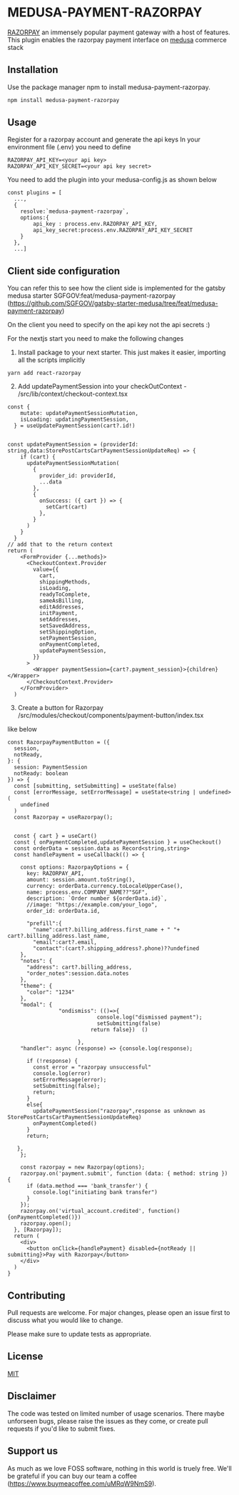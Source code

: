 # MEDUSA-PAYMENT-RAZORPAY

[RAZORPAY](https://razorpay.comm) an immensely popular payment gateway with a host of features. 
This plugin enables the razorpay payment interface on [medusa](https://medusajs.com) commerce stack

## Installation

Use the package manager npm to install medusa-payment-razorpay.

```bash
npm install medusa-payment-razorpay
```

## Usage


Register for a razorpay account and generate the api keys
In your environment file (.env) you need to define 
```
RAZORPAY_API_KEY=<your api key>
RAZORPAY_API_KEY_SECRET=<your api key secret>
```
You need to add the plugin into your medusa-config.js as shown below

```
const plugins = [
  ...,
  {
    resolve:`medusa-payment-razorpay`,
    options:{
        api_key : process.env.RAZORPAY_API_KEY,
        api_key_secret:process.env.RAZORPAY_API_KEY_SECRET
    }
  },
  ...]
```
## Client side configuration

You can refer this to see how the client side is implemented for the gatsby medusa starter
SGFGOV:feat/medusa-payment-razorpay (https://github.com/SGFGOV/gatsby-starter-medusa/tree/feat/medusa-payment-razorpay)

On the client you need to specify on the api key not the api secrets :)

For the nextjs start you need to  make the following changes 

1. Install package to your next starter. This just makes it easier, importing all the scripts implicitly
```
yarn add react-razorpay

```
2. Add updatePaymentSession into your checkOutContext - <next-starter>/src/lib/context/checkout-context.tsx
```
const {
    mutate: updatePaymentSessionMutation,
    isLoading: updatingPaymentSession,
  } = useUpdatePaymentSession(cart?.id!)


const updatePaymentSession = (providerId: string,data:StorePostCartsCartPaymentSessionUpdateReq) => {
    if (cart) {
      updatePaymentSessionMutation(
        {
          provider_id: providerId,
          ...data
        },
        {
          onSuccess: ({ cart }) => {
            setCart(cart)
          },
        }
      )
    }
  }
// add that to the return context
return (
    <FormProvider {...methods}>
      <CheckoutContext.Provider
        value={{
          cart,
          shippingMethods,
          isLoading,
          readyToComplete,
          sameAsBilling,
          editAddresses,
          initPayment,
          setAddresses,
          setSavedAddress,
          setShippingOption,
          setPaymentSession,
          onPaymentCompleted,
          updatePaymentSession,
        }}
      >
        <Wrapper paymentSession={cart?.payment_session}>{children}</Wrapper>
      </CheckoutContext.Provider>
    </FormProvider>
  )
```
3. Create a button for Razorpay <next-starter>/src/modules/checkout/components/payment-button/index.tsx

like below

````
const RazorpayPaymentButton = ({
  session,
  notReady,
}: {
  session: PaymentSession
  notReady: boolean
}) => {
  const [submitting, setSubmitting] = useState(false)
  const [errorMessage, setErrorMessage] = useState<string | undefined>(
    undefined
  )
  const Razorpay = useRazorpay();
  

  const { cart } = useCart()
  const { onPaymentCompleted,updatePaymentSession } = useCheckout()
  const orderData = session.data as Record<string,string>
  const handlePayment = useCallback(() => {

    const options: RazorpayOptions = {
      key: RAZORPAY_API,
      amount: session.amount.toString(),
      currency: orderData.currency.toLocaleUpperCase(),
      name: process.env.COMPANY_NAME??"SGF",
      description: `Order number ${orderData.id}`,
      //image: "https://example.com/your_logo",
      order_id: orderData.id,
     
      "prefill":{
        "name":cart?.billing_address.first_name + " "+ cart?.billing_address.last_name,
        "email":cart?.email,
        "contact":(cart?.shipping_address?.phone)??undefined
    },
    "notes": {
      "address": cart?.billing_address,
      "order_notes":session.data.notes
    },
    "theme": {
      "color": "1234"
    },
    "modal": {  
                "ondismiss": (()=>{ 
                            console.log("dismissed payment");
                            setSubmitting(false) 
                          return false})  ()

                      },
    "handler": async (response) => {console.log(response);
      
      if (!response) {
        const error = "razorpay unsuccessful"
        console.log(error)
        setErrorMessage(error);
        setSubmitting(false);
        return;
      }
      else{
        updatePaymentSession("razorpay",response as unknown as StorePostCartsCartPaymentSessionUpdateReq)
        onPaymentCompleted()
      }
      return;
      
   },
    };

    const razorpay = new Razorpay(options);
    razorpay.on('payment.submit', function (data: { method: string }) {
      if (data.method === 'bank_transfer') {
        console.log("initiating bank transfer")
      }
    });
    razorpay.on('virtual_account.credited', function(){onPaymentCompleted()})
    razorpay.open();  
  }, [Razorpay]);
  return (
    <div>
      <button onClick={handlePayment} disabled={notReady || submitting}>Pay with Razorpay</button>
    </div>
  )
}

````
## Contributing


Pull requests are welcome. For major changes, please open an issue first to discuss what you would like to change.

Please make sure to update tests as appropriate.

## License
[MIT](https://choosealicense.com/licenses/mit/)



## Disclaimer
The code was tested on limited number of usage scenarios. There maybe unforseen bugs, please raise the issues as they come, or create pull requests if you'd like to submit fixes.


## Support us 

As much as we love FOSS software, nothing in this world is truely free. We'll be grateful if you can buy our team a coffee (https://www.buymeacoffee.com/uMRqW9NmS9). 